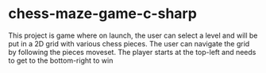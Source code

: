 # chess-maze-game-c-sharp

This project is game where on launch, the user can select a level and will be put in a 2D grid with various chess pieces. The user can navigate the grid by following the pieces moveset. The player starts at the top-left and needs to get to the bottom-right to win
